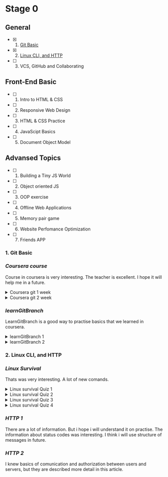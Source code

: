 # Stage 0

## General
- [X] 1. [Git Basic](#1-git-basic)
- [X] 2. [Linux CLI, and HTTP](#2-linux-cli-and-http)
- [ ] 3. VCS, GitHub and Collaborating

## Front-End Basic
- [ ] 1. Intro to HTML & CSS
- [ ] 2. Responsive Web Design
- [ ] 3. HTML & CSS Practice
- [ ] 4. JavaScipt Basics
- [ ] 5. Document Object Model 

## Advansed Topics
- [ ] 1. Building a Tiny JS World
- [ ] 2. Object oriented JS
- [ ] 3. OOP exercise
- [ ] 4. Offline Web Applications
- [ ] 5. Memory pair game
- [ ] 6. Website Perfomance Optimization 
- [ ] 7. Friends APP

### 1. Git Basic 
###  _Coursera course_

Course in coursera is very interesting. The teacher is excellent. I hope it will help me in a future.
<details><summary>Coursera git 1 week</summary> 

  ![Coursera git 1 week](gitbasic/coursera1.png)
</details>
<details><summary>Coursera git 2 week</summary> 

  ![Coursera git 2 week](gitbasic/coursera1.png)
</details>

### _learnGitBranch_

LearnGitBranch is a good way to practise basics that we learned in coursera.
<details><summary>learnGitBranch 1</summary> 

  ![learnGitBranch 1](gitbasic/learningbraching1.png)
</details>
<details><summary>learnGitBranch 2</summary> 

  ![learnGitBranch 2](gitbasic/learningbraching2.png)
</details>

### 2. Linux CLI, and HTTP
### _Linux Survival_

Thats was very interesting. A lot of new comands. 
<details><summary>Linux survival Quiz 1</summary> 

  ![Linux survival Quiz 1](task_linux_cli/linux1.png)
</details>
<details><summary>Linux survival Quiz 2</summary> 

  ![Linux survival Quiz 2](task_linux_cli/linux2.png)
</details>
<details><summary>Linux survival Quiz 3</summary> 

  ![Linux survival Quiz 3](task_linux_cli/linux3.png)
</details>
<details><summary>Linux survival Quiz 4</summary> 

  ![Linux survival Quiz 4](task_linux_cli/linux4.png)
</details>

### _HTTP 1_
There are a lot of information. But i hope i will understand it on practise.
The information about status codes was interesting.
I think i will use structure of messages in future.

### _HTTP 2_
I knew basics of comunication and authorization between users and servers, but they are described more detail in this article.

